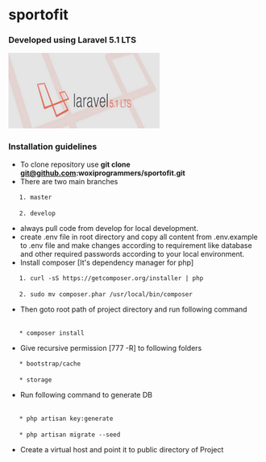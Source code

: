 # sportofit
### Developed using Laravel 5.1 LTS
<img src="public/assets/logos/L5.png" alt="Image of Laravel" height="150" width="300"/>

### Installation guidelines

 - To clone repository use **git clone git@github.com:woxiprogrammers/sportofit.git**
 - There are two main branches
 ```
    1. master

    2. develop
 ```
 - always pull code from develop for local development.
 - create .env file in root directory and copy all content from .env.example to .env file and
   make changes according to requirement like database and other required passwords according
   to your local environment.
 - Install composer [It's dependency manager for php]
 ```
    1. curl -sS https://getcomposer.org/installer | php

    2. sudo mv composer.phar /usr/local/bin/composer
 ```
 - Then goto root path of project directory and run following command
 ```

    * composer install

 ```
 - Give recursive permission [777 -R] to following folders
 ```
    * bootstrap/cache

    * storage
 ```
 - Run following command to generate DB
 ```

    * php artisan key:generate

    * php artisan migrate --seed
 ```
  - Create a virtual host and point it to public directory of Project